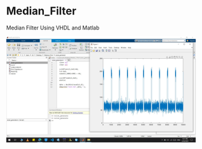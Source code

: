 # Median_Filter
Median Filter Using VHDL and Matlab
<p align="center">
  <img src="https://github.com/Ali-Ahmadii/Median_Filter/blob/master/Results/Untitled.jpg" width="1000" title="hover text">
</p>
